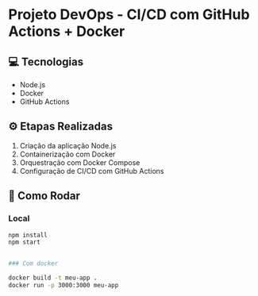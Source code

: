 # Projeto DevOps - CI/CD com GitHub Actions + Docker

## 💻 Tecnologias
- Node.js
- Docker
- GitHub Actions

## ⚙️ Etapas Realizadas

1. Criação da aplicação Node.js
2. Containerização com Docker
3. Orquestração com Docker Compose
4. Configuração de CI/CD com GitHub Actions

## 🚀 Como Rodar

### Local
```bash
npm install
npm start


### Com docker

docker build -t meu-app .
docker run -p 3000:3000 meu-app
